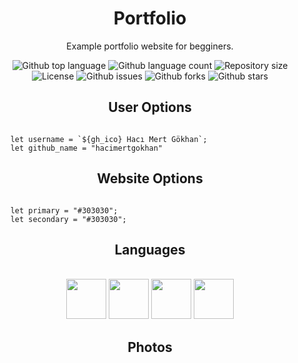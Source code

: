 <link rel="stylesheet" href="https://cdn.jsdelivr.net/gh/devicons/devicon@latest/devicon.min.css">


<div align="center">
    <h1>Portfolio</h1>
    <p>Example portfolio website for begginers.</p>
    <p align="center">
    <img alt="Github top language" src="https://img.shields.io/github/languages/top/hacimertgokhan/Portfolio?color=56BEB8">
    <img alt="Github language count" src="https://img.shields.io/github/languages/count/hacimertgokhan/Portfolio?color=56BEB8">
    <img alt="Repository size" src="https://img.shields.io/github/repo-size/hacimertgokhan/Portfolio?color=56BEB8">
    <img alt="License" src="https://img.shields.io/github/license/hacimertgokhan/Portfolio?color=56BEB8">
    <img alt="Github issues" src="https://img.shields.io/github/issues/hacimertgokhan/Portfolio?color=56BEB8" /> 
    <img alt="Github forks" src="https://img.shields.io/github/forks/hacimertgokhan/Portfolio?color=56BEB8" /> 
    <img alt="Github stars" src="https://img.shields.io/github/stars/hacimertgokhan/Portfolio?color=56BEB8" /> 
    </p>
</div>

<div align="center"><h2>User Options</h2></div>

````

    let username = `${gh_ico} Hacı Mert Gökhan`;
    let github_name = "hacimertgokhan"

````
<div align="center"><h2>Website Options</h2></div>

````

    let primary = "#303030";
    let secondary = "#303030";

````

<div align="center">
    <h2>Languages</h2>
    <br>
    <img width=64 height=64 src="https://cdn.jsdelivr.net/gh/devicons/devicon/icons/css3/css3-plain-wordmark.svg" />
    <img width=64 height=64 src="https://cdn.jsdelivr.net/gh/devicons/devicon/icons/javascript/javascript-original.svg" />
    <img width=64 height=64 src="https://cdn.jsdelivr.net/gh/devicons/devicon/icons/html5/html5-plain-wordmark.svg"/>
    <img width=64 height=64 src="https://cdn.jsdelivr.net/gh/devicons/devicon/icons/sass/sass-original.svg" />
</div>

<div align="center">
    <h2>Photos</h2>
    <br>
</div>
